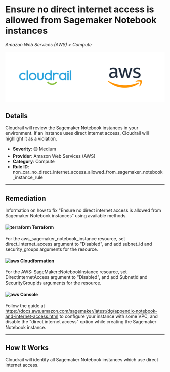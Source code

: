 # Ensure no direct internet access is allowed from Sagemaker Notebook instances

*Amazon Web Services (AWS) > Compute*

![Cloudrail and Amazon Web Services (AWS) logos](../images/cloudrail_aws.png)

## Details
Cloudrail will review the Sagemaker Notebook instances in your environment. If an instance uses direct internet access, Cloudrail will highlight it as a violation.

- **Severity**: 🟡 Medium
- **Provider**: Amazon Web Services (AWS)
- **Category**: Compute
- **Rule ID**: non_car_no_direct_internet_access_allowed_from_sagemaker_notebook_instance_rule

---

## Remediation
Information on how to fix "Ensure no direct internet access is allowed from Sagemaker Notebook instances" using available methods.


####  <img src="../_media/emojis/terraform.png" alt="terraform" width="20"/>  Terraform
For the aws_sagemaker_notebook_instance resource, set direct_internet_access argument to "Disabled", and add subnet_id and security_groups arguments for the resource.








#### <img src="../_media/emojis/aws.png" alt="aws" width="20"/> Cloudformation
For the AWS::SageMaker::NotebookInstance resource, set DirectInternetAccess argument to "Disabled", and add SubnetId and SecurityGroupIds arguments for the resource.



####  <img src="../_media/emojis/aws.png" alt="aws" width="20"/> Console
Follow the guide at <https://docs.aws.amazon.com/sagemaker/latest/dg/appendix-notebook-and-internet-access.html> to configure your instance with some VPC, and disable the "direct internet access" option while creating the Sagemaker Notebook instance.




---

## How It Works
Cloudrail will identify all Sagemaker Notebook instances which use direct internet access.
